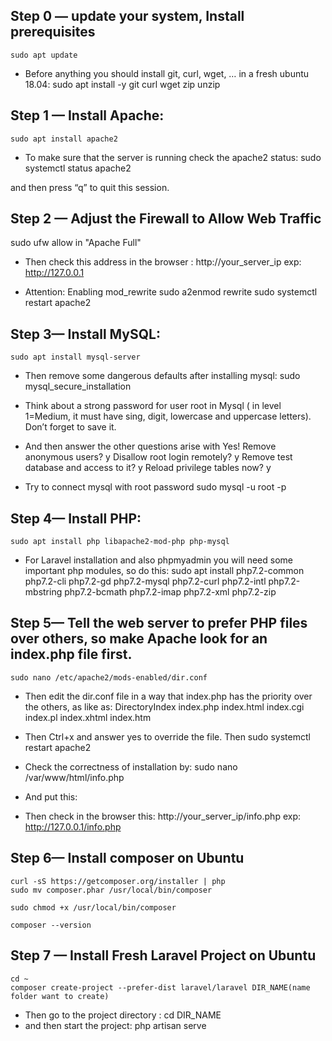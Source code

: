 ## Step 0 — update your system, Install prerequisites
    sudo apt update

* Before anything you should install git, curl, wget, … in a fresh ubuntu 18.04:
    sudo apt install -y git curl wget zip unzip

## Step 1 — Install Apache:
    sudo apt install apache2

* To make sure that the server is running check the apache2 status:
    sudo systemctl status apache2

and then press “q” to quit this session.

## Step 2 — Adjust the Firewall to Allow Web Traffic
sudo ufw allow in "Apache Full"

* Then check this address in the browser : http://your_server_ip 
    exp: http://127.0.0.1

* Attention: Enabling mod_rewrite
    sudo a2enmod rewrite
    sudo systemctl restart apache2

## Step 3— Install MySQL:
    sudo apt install mysql-server

* Then remove some dangerous defaults after installing mysql:
    sudo mysql_secure_installation

* Think about a strong password for user root in Mysql ( in level 1=Medium, it must have sing, digit, lowercase and uppercase letters). Don’t forget to save it.

* And then answer the other questions arise with Yes!
    Remove anonymous users? y
    Disallow root login remotely? y
    Remove test database and access to it? y
    Reload privilege tables now? y

* Try to connect mysql with root password
    sudo mysql -u root -p

## Step 4— Install PHP:
    sudo apt install php libapache2-mod-php php-mysql

* For Laravel installation and also phpmyadmin you will need some important php modules, so do this:
    sudo apt install php7.2-common php7.2-cli php7.2-gd php7.2-mysql php7.2-curl php7.2-intl php7.2-mbstring php7.2-bcmath php7.2-imap php7.2-xml php7.2-zip

## Step 5— Tell the web server to prefer PHP files over others, so make Apache look for an index.php file first.
    sudo nano /etc/apache2/mods-enabled/dir.conf

* Then edit the dir.conf file in a way that index.php has the priority over the others, as like as:
    <IfModule mod_dir.c>
        DirectoryIndex index.php index.html index.cgi index.pl index.xhtml index.htm
    </IfModule>

* Then Ctrl+x and answer yes to override the file. Then
    sudo systemctl restart apache2

* Check the correctness of installation by:
    sudo nano /var/www/html/info.php

* And put this:
    <?php
        phpinfo();
    ?>

* Then check in the browser this: http://your_server_ip/info.php
    exp: http://127.0.0.1/info.php

## Step 6— Install composer on Ubuntu
    curl -sS https://getcomposer.org/installer | php
    sudo mv composer.phar /usr/local/bin/composer
    
    sudo chmod +x /usr/local/bin/composer

    composer --version

## Step 7 — Install Fresh Laravel Project on Ubuntu
    cd ~
    composer create-project --prefer-dist laravel/laravel DIR_NAME(name folder want to create)

* Then go to the project directory :
    cd DIR_NAME
* and then start the project:
    php artisan serve
